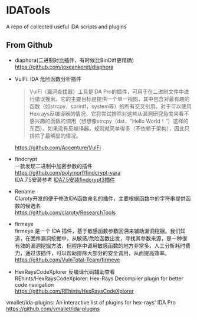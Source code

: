 # IDATools
A repo of collected useful IDA scripts and plugins


## From Github

- diaphora(二进制对比插件，有时候比BinDiff更精确)    
https://github.com/joxeankoret/diaphora

- VulFi: IDA 危险函数分析插件
  > VulFi（漏洞查找器）工具是IDA Pro的插件，可用于在二进制文件中进行错误搜索。它的主要目标是提供一个单一视图，其中包含对最有趣的函数（如strcpy，sprintf，system等）的所有交叉引用。对于可以使用Hexrays反编译器的情况，它将尝试排除对这些从漏洞研究角度来看不感兴趣的函数的调用（想想像strcpy（dst，“Hello World！”）这样的东西）。如果没有反编译器，规则就简单得多（不依赖于架构），因此只排除了最明显的情况。

  https://github.com/Accenture/VulFi

- findcrypt    
一款发现二进制中加密参数的插件    
https://github.com/polymorf/findcrypt-yara   
IDA 7.5安装参考 [IDA7.5安装findcrypt3插件](https://blog.csdn.net/weixin_45055269/article/details/112688365)

- Rename   
Claroty开发的便于修改IDA函数命名的插件，主要根据函数中的字符串提供函数的候选名    
https://github.com/claroty/ResearchTools

- firmeye   
firmeye 是一个 IDA 插件，基于敏感函数参数回溯来辅助漏洞挖掘。我们知道，在固件漏洞挖掘中，从敏感/危险函数出发，寻找其参数来源，是一种很有效的漏洞挖掘方法，但程序中调用敏感函数的地方非常多，人工分析耗时费力，通过该插件，可以帮助排除大部分的安全调用，从而提高效率。    
https://github.com/VulnTotal-Team/firmeye

- HexRaysCodeXplorer 反编译代码辅助查看   
REhints/HexRaysCodeXplorer: Hex-Rays Decompiler plugin for better code navigation    
https://github.com/REhints/HexRaysCodeXplorer


vmallet/ida-plugins: An interactive list of plugins for hex-rays' IDA Pro    
https://github.com/vmallet/ida-plugins
